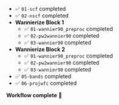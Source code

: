 - ✅ `01-scf` completed  
- ✅ `02-nscf` completed  
- **Wannierize Block 1**
  - ✅ `01-wannier90_preproc` completed  
  - ✅ `02-pw2wannier90` completed  
  - ✅ `03-wannier90` completed  
- **Wannierize Block 2**
  - ✅ `01-wannier90_preproc` completed  
  - ✅ `02-pw2wannier90` completed  
  - ✅ `03-wannier90` completed  
- ✅ `05-bands` completed  
- ✅ `06-projwfc` completed  

**Workflow complete** 🎉

